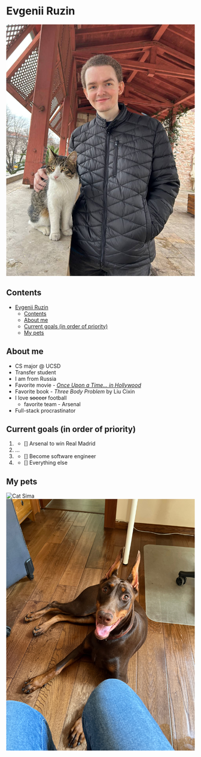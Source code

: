 # Evgenii Ruzin

![This is me](/images/IMG_2359.JPG)

## Contents
- [Evgenii Ruzin](#evgenii-ruzin)
  - [Contents](#contents)
  - [About me](#about-me)
  - [Current goals (in order of priority)](#current-goals-in-order-of-priority)
  - [My pets](#my-pets)

## About me
* CS major @ UCSD
* Transfer student
* I am from Russia
* Favorite movie - [*Once Upon a Time... in Hollywood*](https://www.imdb.com/title/tt7131622/)
* Favorite book - *Three Body Problem* by Liu Cixin
* I love ~~soccer~~ football
  - favorite team - Arsenal
* Full-stack procrastinator

## Current goals (in order of priority)
1. - [] Arsenal to win Real Madrid
2. ...
3. - [] Become software engineer
5. - [] Everything else

## My pets
![Cat Sima](/images/IMG_0055.jpeg)
![Dog Polina](/images/camphoto_1254324197.JPG)


